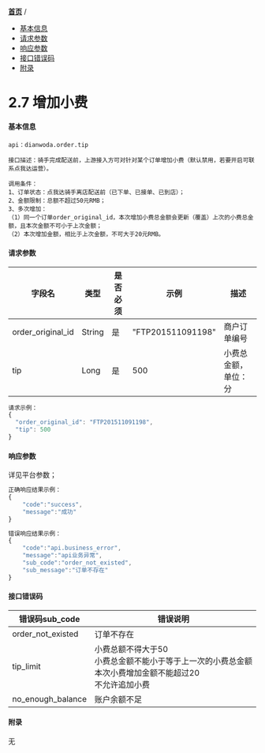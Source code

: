 [**首页**](https://open.dianwoda.com/) /

- <a href="#基本信息">基本信息</a>
- <a href="#请求参数">请求参数</a>
- <a href="#响应参数">响应参数</a>
- <a href="#接口错误码">接口错误码</a>
- <a href="#附录">附录</a>


# 2.7 增加小费

#### 基本信息
```
api：dianwoda.order.tip

接口描述：骑手完成配送前，上游接入方可对针对某个订单增加小费（默认禁用，若要开启可联系点我达运营）。

调用条件：
1、订单状态：点我达骑手离店配送前（已下单、已接单、已到店）；
2、金额限制：总额不超过50元RMB；
3、多次增加：
（1）同一个订单order_original_id，本次增加小费总金额会更新（覆盖）上次的小费总金额，且本次金额不可小于上次金额；
（2）本次增加金额，相比于上次金额，不可大于20元RMB。
```

#### 请求参数
字段名 | 类型 | 是否必须 | 示例 | 描述
---|---|---|---|---
order\_original\_id|String|是|"FTP201511091198"|商户订单编号
tip|Long|是|500|小费总金额，单位：分

```javascript
请求示例：
{
  "order_original_id": "FTP201511091198",
  "tip": 500
}
```

#### 响应参数
详见平台参数；
```javascript
正确响应结果示例：
{
	"code":"success",
	"message":"成功"
}
```

```javascript
错误响应结果示例：
{
	"code":"api.business_error",
	"message":"api业务异常",
	"sub_code":"order_not_existed",
	"sub_message":"订单不存在"
}
```

#### 接口错误码
错误码sub_code | 错误说明
---|---|
order\_not\_existed|订单不存在
tip\_limit|小费总额不得大于50<br>小费总金额不能小于等于上一次的小费总金额<br>本次小费增加金额不能超过20<br>不允许追加小费
no\_enough\_balance|账户余额不足
#### 附录
无